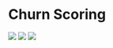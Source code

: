 # Churn Scoring
[![](https://img.shields.io/badge/-Classification-orange)](#) [![](https://img.shields.io/badge/-Dataiku-yellow)](#) [![](https://img.shields.io/badge/-Student-blue)](#)
